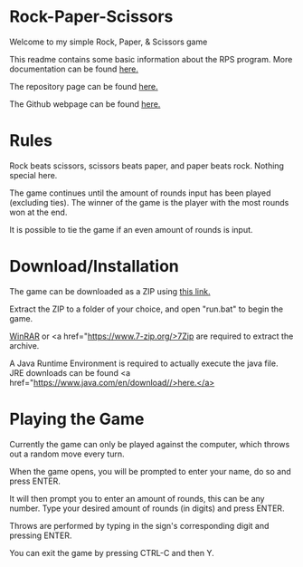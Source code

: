 # Rock-Paper-Scissors
Welcome to my simple Rock, Paper, & Scissors game

This readme contains some basic information about the RPS program.  More documentation can be found <a href="https://jdbrendel159.github.io/RPSDocumentation/">here.</a>

The repository page can be found <a href="https://github.com/JDBrendel159/Rock-Paper-Scissors">here.</a>

The Github webpage can be found <a href="http://jdbrendel159.github.io/Rock-Paper-Scissors/">here.</a>

# Rules
Rock beats scissors, scissors beats paper, and paper beats rock.  Nothing special here.

The game continues until the amount of rounds input has been played (excluding ties).
The winner of the game is the player with the most rounds won at the end.

It is possible to tie the game if an even amount of rounds is input. 

# Download/Installation
The game can be downloaded as a ZIP using <a href="https://github.com/JDBrendel159/Rock-Paper-Scissors/archive/master.zip">this link.</a>

Extract the ZIP to a folder of your choice, and open "run.bat" to begin the game.

<a href="https://www.rarlab.com/download.htm">WinRAR</a> or <a href="https://www.7-zip.org/>7Zip</a> are required to extract the archive.

A Java Runtime Environment is required to actually execute the java file.  JRE downloads can be found <a href="https://www.java.com/en/download//>here.</a>

# Playing the Game
Currently the game can only be played against the computer, which throws out a random move every turn.

When the game opens, you will be prompted to enter your name, do so and press ENTER.

It will then prompt you to enter an amount of rounds, this can be any number.
Type your desired amount of rounds (in digits) and press ENTER.

Throws are performed by typing in the sign's corresponding digit and pressing ENTER.

You can exit the game by pressing CTRL-C and then Y.
